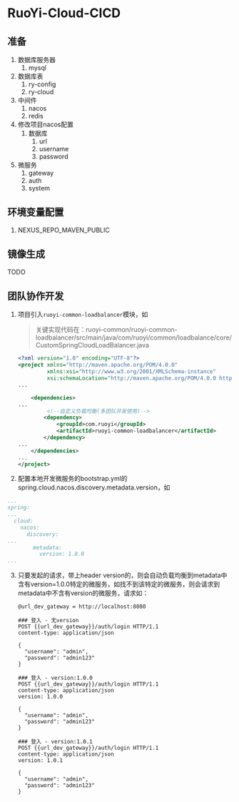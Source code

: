 # RuoYi-Cloud-CICD

## 准备

1. 数据库服务器
   1. mysql
2. 数据库表
   1. ry-config
   2. ry-cloud
3. 中间件
   1. nacos
   2. redis
4. 修改项目nacos配置
   1. 数据库
      1. url
      2. username
      3. password
5. 微服务
   1. gateway
   2. auth
   3. system
## 环境变量配置

1. NEXUS_REPO_MAVEN_PUBLIC

## 镜像生成

TODO

## 团队协作开发
1. 项目引入`ruoyi-common-loadbalancer`模块，如

   > 关键实现代码在：ruoyi-common/ruoyi-common-loadbalancer/src/main/java/com/ruoyi/common/loadbalance/core/CustomSpringCloudLoadBalancer.java

   ```xml
   <?xml version="1.0" encoding="UTF-8"?>
   <project xmlns="http://maven.apache.org/POM/4.0.0"
            xmlns:xsi="http://www.w3.org/2001/XMLSchema-instance"
            xsi:schemaLocation="http://maven.apache.org/POM/4.0.0 http://maven.apache.org/xsd/maven-4.0.0.xsd">
   ...
   
       <dependencies>
   ...
            <!--自定义负载均衡(多团队开发使用)-->
           <dependency>
               <groupId>com.ruoyi</groupId>
               <artifactId>ruoyi-common-loadbalancer</artifactId>
           </dependency>
   ...
       </dependencies>
   ...
   </project>
   ```

   

2.  配置本地开发微服务的bootstrap.yml的spring.cloud.nacos.discovery.metadata.version，如

```yaml
...
spring: 
...
  cloud:
    nacos:
      discovery:
...
        metadata:
          version: 1.0.0
...
```

3. 只要发起的请求，带上header version的，则会自动负载均衡到metadata中含有version=1.0.0特定的微服务，如找不到该特定的微服务，则会请求到metadata中不含有version的微服务，请求如：

   ```
   @url_dev_gateway = http://localhost:8080
   
   ### 登入 - 无version
   POST {{url_dev_gateway}}/auth/login HTTP/1.1
   content-type: application/json
   
   {
     "username": "admin",
     "password": "admin123"
   }
   
   ### 登入 - version:1.0.0
   POST {{url_dev_gateway}}/auth/login HTTP/1.1
   content-type: application/json
   version: 1.0.0
   
   {
     "username": "admin",
     "password": "admin123"
   }
   
   ### 登入 - version:1.0.1
   POST {{url_dev_gateway}}/auth/login HTTP/1.1
   content-type: application/json
   version: 1.0.1
   
   {
     "username": "admin",
     "password": "admin123"
   }
   ```

   
